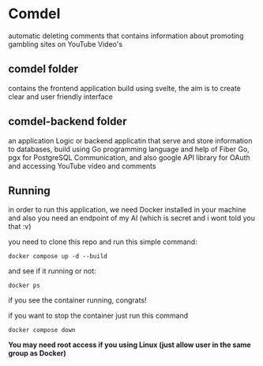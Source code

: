 # Comdel

automatic deleting comments that contains information about promoting gambling sites on YouTube Video's

## comdel folder

contains the frontend application build using svelte, the aim is to create clear and user friendly interface

## comdel-backend folder

an application Logic or backend applicatin that serve and store information to databases, build using Go programming language and help of Fiber Go, pgx for PostgreSQL Communication, and also google API library for OAuth and accessing YouTube video and comments

## Running

in order to run this application, we need Docker installed in your machine and also you need an endpoint of my AI (which is secret and i wont told you that :v)

you need to clone this repo and run this simple command:
```
docker compose up -d --build
```

and see if it running or not:
```
docker ps
```

if you see the container running, congrats!

if you want to stop the container just run this command
```
docker compose down
```

**You may need root access if you using Linux (just allow user in the same group as Docker)**
